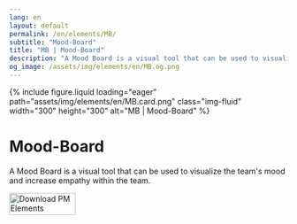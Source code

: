 ```yaml
---
lang: en
layout: default
permalink: /en/elements/MB/
subtitle: "Mood-Board"
title: "MB | Mood-Board"
description: "A Mood Board is a visual tool that can be used to visualize the team's mood and increase empathy within the team."
og_image: /assets/img/elements/en/MB.og.png
---
```


{% include figure.liquid loading="eager" path="assets/img/elements/en/MB.card.png" class="img-fluid" width="300" height="300" alt="MB | Mood-Board" %}

# Mood-Board

A Mood Board is a visual tool that can be used to visualize the team's mood and increase empathy within the team.

<a href="https://apps.apple.com/app/apple-store/id6738084498?pt=127441684&ct=website&mt=8">
  <img src="{{ "assets/img/en/appstore.png" | relative_url }}" width="120" height="40" alt="Download PM Elements">
</a>
